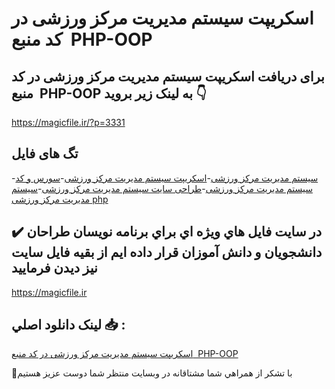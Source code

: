 # اسکریپت سیستم مدیریت مرکز ورزشی در کد منبع  PHP-OOP

## برای دریافت اسکریپت سیستم مدیریت مرکز ورزشی در کد منبع  PHP-OOP به لینک زیر بروید 👇

https://magicfile.ir/?p=3331

## تگ های فایل

-[سیستم مدیریت مرکز ورزشی](https://magicfile.ir/product/%d8%a7%d8%b3%da%a9%d8%b1%db%8c%d9%be%d8%aa%d8%b3%db%8c%d8%b3%d8%aa%d9%85-%d9%85%d8%af%db%8c%d8%b1%db%8c%d8%aa-%d9%85%d8%b1%da%a9%d8%b2-%d9%88%d8%b1%d8%b2%d8%b4%db%8c-php-oop/)-[اسکریپت سیستم مدیریت مرکز ورزشی](https://magicfile.ir/product/%d8%a7%d8%b3%da%a9%d8%b1%db%8c%d9%be%d8%aa%d8%b3%db%8c%d8%b3%d8%aa%d9%85-%d9%85%d8%af%db%8c%d8%b1%db%8c%d8%aa-%d9%85%d8%b1%da%a9%d8%b2-%d9%88%d8%b1%d8%b2%d8%b4%db%8c-php-oop/)-[سورس و کد سیستم مدیریت مرکز ورزشی](https://magicfile.ir/product/%d8%a7%d8%b3%da%a9%d8%b1%db%8c%d9%be%d8%aa%d8%b3%db%8c%d8%b3%d8%aa%d9%85-%d9%85%d8%af%db%8c%d8%b1%db%8c%d8%aa-%d9%85%d8%b1%da%a9%d8%b2-%d9%88%d8%b1%d8%b2%d8%b4%db%8c-php-oop/)-[طراحی سایت سیستم مدیریت مرکز ورزشی](https://magicfile.ir/product/%d8%a7%d8%b3%da%a9%d8%b1%db%8c%d9%be%d8%aa%d8%b3%db%8c%d8%b3%d8%aa%d9%85-%d9%85%d8%af%db%8c%d8%b1%db%8c%d8%aa-%d9%85%d8%b1%da%a9%d8%b2-%d9%88%d8%b1%d8%b2%d8%b4%db%8c-php-oop/)-[سیستم مدیریت مرکز ورزشی php](https://magicfile.ir/product/%d8%a7%d8%b3%da%a9%d8%b1%db%8c%d9%be%d8%aa%d8%b3%db%8c%d8%b3%d8%aa%d9%85-%d9%85%d8%af%db%8c%d8%b1%db%8c%d8%aa-%d9%85%d8%b1%da%a9%d8%b2-%d9%88%d8%b1%d8%b2%d8%b4%db%8c-php-oop/)

## ✔️ در سايت فايل هاي ويژه اي براي برنامه نويسان طراحان دانشجويان و دانش آموزان قرار داده ايم از بقيه فايل سايت نيز ديدن فرماييد

https://magicfile.ir


## لينک دانلود اصلي 📥 :

[اسکریپت سیستم مدیریت مرکز ورزشی در کد منبع  PHP-OOP](https://magicfile.ir/product/%d8%a7%d8%b3%da%a9%d8%b1%db%8c%d9%be%d8%aa%d8%b3%db%8c%d8%b3%d8%aa%d9%85-%d9%85%d8%af%db%8c%d8%b1%db%8c%d8%aa-%d9%85%d8%b1%da%a9%d8%b2-%d9%88%d8%b1%d8%b2%d8%b4%db%8c-php-oop/) 


🙏با تشکر از همراهي شما مشتاقانه در وبسایت منتظر شما دوست عزیز هستیم

